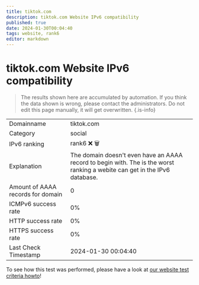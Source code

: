 ```yaml
---
title: tiktok.com
description: tiktok.com Website IPv6 compatibility
published: true
date: 2024-01-30T00:04:40
tags: website, rank6
editor: markdown
---
```


# tiktok.com Website IPv6 compatibility

> The results shown here are accumulated by automation. If you think the data shown is wrong, please contact the administrators. 
> Do not edit this page manually, it will get overwritten.
{.is-info}


|   |   |
| - | - |
| Domainname | tiktok.com
| Category | social |
| IPv6 ranking | rank6 :x: :wastebasket: |
| Explanation | The domain doesn't even have an AAAA record to begin with. The is the worst ranking a webite can get in the IPv6 database. |
| Amount of AAAA records for domain | 0 |
| ICMPv6 success rate | 0%|
| HTTP success rate | 0% |
| HTTPS success rate | 0% |
| Last Check Timestamp | 2024-01-30 00:04:40 |

To see how this test was performed, please have a look at [our website test criteria howto](/howto/testcriteria/website)!

